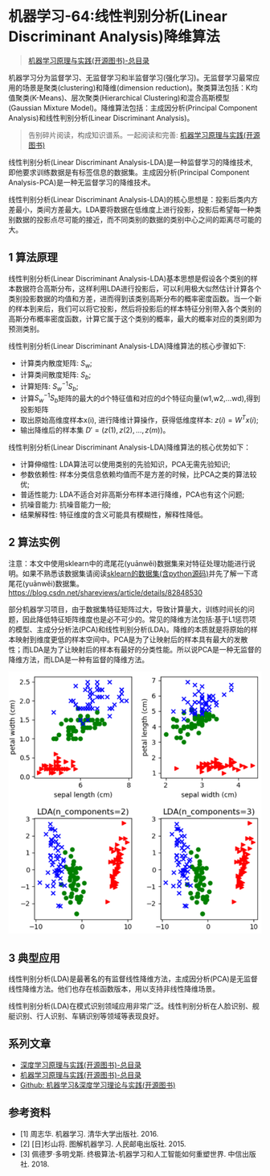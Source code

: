 # 机器学习-64:线性判别分析(Linear Discriminant Analysis)降维算法

> [机器学习原理与实践(开源图书)-总目录](https://blog.csdn.net/shareviews/article/details/83030331)

机器学习分为监督学习、无监督学习和半监督学习(强化学习)。无监督学习最常应用的场景是聚类(clustering)和降维(dimension reduction)。聚类算法包括：K均值聚类(K-Means)、层次聚类(Hierarchical Clustering)和混合高斯模型(Gaussian Mixture Model)。降维算法包括：主成因分析(Principal Component Analysis)和线性判别分析(Linear Discriminant Analysis)。

> 告别碎片阅读，构成知识谱系。一起阅读和完善: [机器学习原理与实践(开源图书)](https://github.com/media-tm/MTOpenML)

线性判别分析(Linear Discriminant Analysis-LDA)是一种监督学习的降维技术, 即他要求训练数据是有标签信息的数据集。主成因分析(Principal Component Analysis-PCA)是一种无监督学习的降维技术。

线性判别分析(Linear Discriminant Analysis-LDA)的核心思想是：投影后类内方差最小，类间方差最大。LDA要将数据在低维度上进行投影，投影后希望每一种类别数据的投影点尽可能的接近，而不同类别的数据的类别中心之间的距离尽可能的大。

## 1 算法原理

线性判别分析(Linear Discriminant Analysis-LDA)基本思想是假设各个类别的样本数据符合高斯分布，这样利用LDA进行投影后，可以利用极大似然估计计算各个类别投影数据的均值和方差，进而得到该类别高斯分布的概率密度函数。当一个新的样本到来后，我们可以将它投影，然后将投影后的样本特征分别带入各个类别的高斯分布概率密度函数，计算它属于这个类别的概率，最大的概率对应的类别即为预测类别。

线性判别分析(Linear Discriminant Analysis-LDA)降维算法的核心步骤如下:

- 计算类内散度矩阵: $S_w$;
- 计算类间散度矩阵: $S_b$;
- 计算矩阵: $S_w^{-1}S_b$;
- 计算$S_w^{-1}S_b$矩阵的最大的d个特征值和对应的d个特征向量(w1,w2,...wd),得到投影矩阵
- 取出原始高维度样本x(i), 进行降维计算操作，获得低维度样本: $z(i)=W^Tx(i)$;
- 输出降维后的样本集 $D′=(z(1),z(2),...,z(m))$。

线性判别分析(Linear Discriminant Analysis-LDA)降维算法的核心优势如下：

- 计算伸缩性: LDA算法可以使用类别的先验知识，PCA无需先验知识;
- 参数依赖性: 样本分类信息依赖均值而不是方差的时候，比PCA之类的算法较优;
- 普适性能力: LDA不适合对非高斯分布样本进行降维，PCA也有这个问题;
- 抗噪音能力: 抗噪音能力一般;
- 结果解释性: 特征维度的含义可能具有模糊性，解释性降低。

## 2 算法实例

注意：本文中使用sklearn中的鸢尾花(yuānwěi)数据集来对特征处理功能进行说明。如果不熟悉该数据集请阅读[sklearn的数据集(含python源码)](./71-sklearn-dataset.md)并先了解一下鸢尾花(yuānwěi)数据集。
https://blog.csdn.net/shareviews/article/details/82848530

部分机器学习项目，由于数据集特征矩阵过大，导致计算量大，训练时间长的问题，因此降低特征矩阵维度也是必不可少的。常见的降维方法包括:基于L1惩罚项的模型、主成分分析法(PCA)和线性判别分析(LDA)。降维的本质就是将原始的样本映射到维度更低的样本空间中。PCA是为了让映射后的样本具有最大的发散性；而LDA是为了让映射后的样本有最好的分类性能。所以说PCA是一种无监督的降维方法，而LDA是一种有监督的降维方法。

 ![线性判别分析(Linear Discriminant Analysis-LDA))](../images/64-sklearn-dimen-reduce-linear-discriminant-analysis.png)

## 3 典型应用

线性判别分析(LDA)是最著名的有监督线性降维方法，主成因分析(PCA)是无监督线性降维方法。他们也存在核函数版本，用以支持非线性降维场景。

线性判别分析(LDA)在模式识别领域应用非常广泛。线性判别分析在人脸识别、舰艇识别、行人识别、车辆识别等领域等表现良好。

## 系列文章

- [深度学习原理与实践(开源图书)-总目录](https://blog.csdn.net/shareviews/article/details/83040730)
- [机器学习原理与实践(开源图书)-总目录](https://blog.csdn.net/shareviews/article/details/83030331)
- [Github: 机器学习&深度学习理论与实践(开源图书)](https://github.com/media-tm/MTOpenML)

## 参考资料

- [1] 周志华. 机器学习. 清华大学出版社. 2016.
- [2] [日]杉山将. 图解机器学习. 人民邮电出版社. 2015.
- [3] 佩德罗·多明戈斯. 终极算法-机器学习和人工智能如何重塑世界. 中信出版社. 2018.